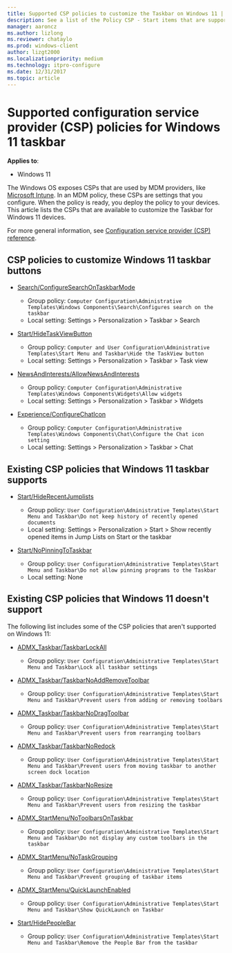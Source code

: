 ```yaml
---
title: Supported CSP policies to customize the Taskbar on Windows 11 | Microsoft Docs
description: See a list of the Policy CSP - Start items that are supported on Windows 11 to customize the Taskbar.
manager: aaroncz
ms.author: lizlong
ms.reviewer: chataylo
ms.prod: windows-client
author: lizgt2000
ms.localizationpriority: medium
ms.technology: itpro-configure
ms.date: 12/31/2017
ms.topic: article
---
```


# Supported configuration service provider (CSP) policies for Windows 11 taskbar

**Applies to**:

- Windows 11

The Windows OS exposes CSPs that are used by MDM providers, like [Microsoft Intune](/mem/intune/fundamentals/what-is-intune). In an MDM policy, these CSPs are settings that you configure. When the policy is ready, you deploy the policy to your devices. This article lists the CSPs that are available to customize the Taskbar for Windows 11 devices.

For more general information, see [Configuration service provider (CSP) reference](/windows/client-management/mdm/configuration-service-provider-reference).

## CSP policies to customize Windows 11 taskbar buttons

- [Search/ConfigureSearchOnTaskbarMode](/windows/client-management/mdm/policy-csp-search#configuresearchontaskbarmode)
  - Group policy: `Computer Configuration\Administrative Templates\Windows Components\Search\Configures search on the taskbar`
  - Local setting: Settings > Personalization > Taskbar > Search

- [Start/HideTaskViewButton](/windows/client-management/mdm/policy-csp-start#hidetaskviewbutton)
  - Group policy: `Computer and User Configuration\Administrative Templates\Start Menu and Taskbar\Hide the TaskView button`
  - Local setting: Settings > Personalization > Taskbar > Task view

- [NewsAndInterests/AllowNewsAndInterests](/windows/client-management/mdm/policy-csp-newsandinterests#allownewsandinterests)
  - Group policy: `Computer Configuration\Administrative Templates\Windows Components\Widgets\Allow widgets`
  - Local setting: Settings > Personalization > Taskbar > Widgets

- [Experience/ConfigureChatIcon](/windows/client-management/mdm/policy-csp-experience#configurechaticonvisibilityonthetaskbar)
  - Group policy: `Computer Configuration\Administrative Templates\Windows Components\Chat\Configure the Chat icon setting`
  - Local setting: Settings > Personalization > Taskbar > Chat

## Existing CSP policies that Windows 11 taskbar supports

- [Start/HideRecentJumplists](/windows/client-management/mdm/policy-csp-start#hiderecentjumplists)
  - Group policy: `User Configuration\Administrative Templates\Start Menu and Taskbar\Do not keep history of recently opened documents`
  - Local setting: Settings > Personalization > Start > Show recently opened items in Jump Lists on Start or the taskbar

- [Start/NoPinningToTaskbar](/windows/client-management/mdm/policy-csp-start#nopinningtotaskbar)
  - Group policy: `User Configuration\Administrative Templates\Start Menu and Taskbar\Do not allow pinning programs to the Taskbar`
  - Local setting: None

## Existing CSP policies that Windows 11 doesn't support

The following list includes some of the CSP policies that aren't supported on Windows 11:

- [ADMX_Taskbar/TaskbarLockAll](/windows/client-management/mdm/policy-csp-admx-taskbar#taskbarlockall)
  - Group policy: `User Configuration\Administrative Templates\Start Menu and Taskbar\Lock all taskbar settings`

- [ADMX_Taskbar/TaskbarNoAddRemoveToolbar](/windows/client-management/mdm/policy-csp-admx-taskbar#taskbarnoaddremovetoolbar)
  - Group policy: `User Configuration\Administrative Templates\Start Menu and Taskbar\Prevent users from adding or removing toolbars`

- [ADMX_Taskbar/TaskbarNoDragToolbar](/windows/client-management/mdm/policy-csp-admx-taskbar#taskbarnodragtoolbar)
  - Group policy: `User Configuration\Administrative Templates\Start Menu and Taskbar\Prevent users from rearranging toolbars`

- [ADMX_Taskbar/TaskbarNoRedock](/windows/client-management/mdm/policy-csp-admx-taskbar#taskbarnoredock)
  - Group policy: `User Configuration\Administrative Templates\Start Menu and Taskbar\Prevent users from moving taskbar to another screen dock location`

- [ADMX_Taskbar/TaskbarNoResize](/windows/client-management/mdm/policy-csp-admx-taskbar#taskbarnoresize)
  - Group policy: `User Configuration\Administrative Templates\Start Menu and Taskbar\Prevent users from resizing the taskbar`

- [ADMX_StartMenu/NoToolbarsOnTaskbar](/windows/client-management/mdm/policy-csp-admx-startmenu#notoolbarsontaskbar)
  - Group policy: `User Configuration\Administrative Templates\Start Menu and Taskbar\Do not display any custom toolbars in the taskbar`

- [ADMX_StartMenu/NoTaskGrouping](/windows/client-management/mdm/policy-csp-admx-startmenu#notaskgrouping)
  - Group policy: `User Configuration\Administrative Templates\Start Menu and Taskbar\Prevent grouping of taskbar items`

- [ADMX_StartMenu/QuickLaunchEnabled](/windows/client-management/mdm/policy-csp-admx-startmenu#quicklaunchenabled)
  - Group policy: `User Configuration\Administrative Templates\Start Menu and Taskbar\Show QuickLaunch on Taskbar`

- [Start/HidePeopleBar](/windows/client-management/mdm/policy-csp-start#hidepeoplebar)
  - Group policy: `User Configuration\Administrative Templates\Start Menu and Taskbar\Remove the People Bar from the taskbar`
